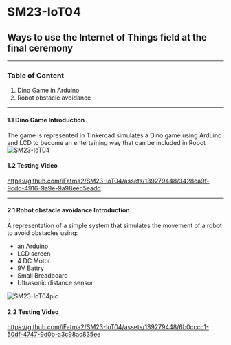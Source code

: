 # SM23-IoT04


## Ways to use the Internet of Things field at the final ceremony


*******
  ### Table of Content
   1) Dino Game in Arduino
   2) Robot obstacle avoidance

*******


  #### 1.1 Dino Game Introduction

  
  The game is represented in Tinkercad simulates a Dino game using Arduino and LCD to become an entertaining way that can be included in Robot
  ![SM23-IoT04](https://github.com/iFatma2/SM23-IoT04/assets/139279448/e5c489cc-8670-4a3b-861f-f8b0c2840d5c)


  #### 1.2 Testing Video 
  https://github.com/iFatma2/SM23-IoT04/assets/139279448/3428ca9f-9cdc-4916-9a9e-9a98eec5eadd

*******
  
  #### 2.1 Robot obstacle avoidance Introduction
  A representation of a simple system that simulates the movement of a robot to avoid obstacles using:
  
  - an Arduino  
  - LCD screen
  - 4 DC Motor
  - 9V Battry
  - Small Breadboard
  - Ultrasonic distance sensor
    
  ![SM23-IoT04pic](https://github.com/iFatma2/SM23-IoT04/assets/139279448/8e29ad1c-48b8-4795-ba06-1111667c2cb7)

  #### 2.2 Testing Video 
  

https://github.com/iFatma2/SM23-IoT04/assets/139279448/6b0cccc1-50df-4747-9d0b-a3c98ac835ee


    
